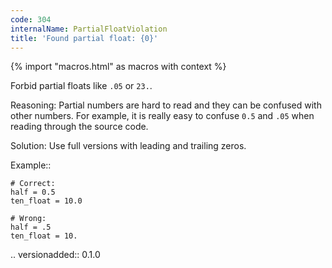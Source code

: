 ```yaml
---
code: 304
internalName: PartialFloatViolation
title: 'Found partial float: {0}'
---
```


{% import "macros.html" as macros with context %}

Forbid partial floats like `.05` or `23.`.

Reasoning: Partial numbers are hard to read and they can be confused
with other numbers. For example, it is really easy to confuse `0.5` and
`.05` when reading through the source code.

Solution: Use full versions with leading and trailing zeros.

Example::

    # Correct:
    half = 0.5
    ten_float = 10.0
    
    # Wrong:
    half = .5
    ten_float = 10.

.. versionadded:: 0.1.0